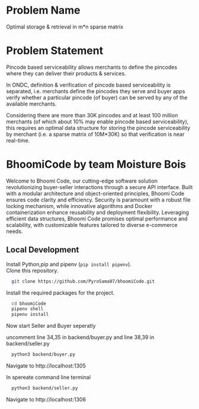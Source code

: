 # Problem Name
 Optimal storage & retrieval in m*n sparse matrix 

# Problem Statement
Pincode based serviceability allows merchants to define the pincodes where they can deliver their products & services.

In ONDC, definition & verification of pincode based serviceability is separated, i.e. merchants define the pincodes they serve and buyer apps verify whether a particular pincode (of buyer) can be served by any of the available merchants.

Considering there are more than 30K pincodes and at least 100 million merchants (of which about 10% may enable pincode based serviceability), this requires an optimal data structure for storing the pincode serviceability by merchant (i.e. a sparse matrix of 10M*30K) so that verification is near real-time.

# BhoomiCode by team Moisture Bois
Welcome to Bhoomi Code, our cutting-edge software solution revolutionizing buyer-seller interactions through a secure API interface. Built with a modular architecture and object-oriented principles, Bhoomi Code ensures code clarity and efficiency. Security is paramount with a robust file locking mechanism, while innovative algorithms and Docker containerization enhance reusability and deployment flexibility. Leveraging efficient data structures, Bhoomi Code promises optimal performance and scalability, with customizable features tailored to diverse e-commerce needs.

## Local Development

Install Python,pip and pipenv (`pip install pipenv`).  
Clone this repository.

```bash
  git clone https://github.com/PyroSama07/bhoomiCode.git
```

Install the required packages for the project.

```bash
  cd bhoomiCode
  pipenv shell
  pipenv install
```

Now start Seller and Buyer seperatly

uncomment line 34,35 in backend/buyer.py and line 38,39 in backend/seller.py

```bash
  python3 backend/buyer.py
```
Navigate to http://localhost:1305

In spereate command line terminal
```bash
  python3 backend/seller.py
```
Navigate to http://localhost:1306

